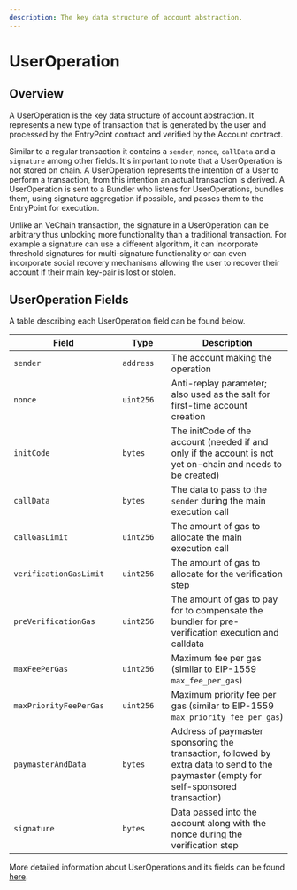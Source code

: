 ```yaml
---
description: The key data structure of account abstraction.
---
```


# UserOperation

## Overview

A UserOperation is the key data structure of account abstraction. It represents a new type of transaction that is generated by the user and processed by the EntryPoint contract and verified by the Account contract.

Similar to a regular transaction it contains a `sender`, `nonce`, `callData` and a `signature` among other fields. It's important to note that a UserOperation is not stored on chain. A UserOperation represents the intention of a User to perform a transaction, from this intention an actual transaction is derived. A UserOperation is sent to a Bundler who listens for UserOperations, bundles them, using signature aggregation if possible, and passes them to the EntryPoint for execution.

Unlike an VeChain transaction, the signature in a UserOperation can be arbitrary thus unlocking more functionality than a traditional transaction. For example a signature can use a different algorithm, it can incorporate threshold signatures for multi-signature functionality or can even incorporate social recovery mechanisms allowing the user to recover their account if their main key-pair is lost or stolen.

## UserOperation Fields

A table describing each UserOperation field can be found below.

<table><thead><tr><th width="275">Field</th><th width="157.33333333333331">Type</th><th>Description</th></tr></thead><tbody><tr><td><code>sender</code></td><td><code>address</code></td><td>The account making the operation</td></tr><tr><td><code>nonce</code></td><td><code>uint256</code></td><td>Anti-replay parameter; also used as the salt for first-time account creation</td></tr><tr><td><code>initCode</code></td><td><code>bytes</code></td><td>The initCode of the account (needed if and only if the account is not yet on-chain and needs to be created)</td></tr><tr><td><code>callData</code></td><td><code>bytes</code></td><td>The data to pass to the <code>sender</code> during the main execution call</td></tr><tr><td><code>callGasLimit</code></td><td><code>uint256</code></td><td>The amount of gas to allocate the main execution call</td></tr><tr><td><code>verificationGasLimit</code></td><td><code>uint256</code></td><td>The amount of gas to allocate for the verification step</td></tr><tr><td><code>preVerificationGas</code></td><td><code>uint256</code></td><td>The amount of gas to pay for to compensate the bundler for pre-verification execution and calldata</td></tr><tr><td><code>maxFeePerGas</code></td><td><code>uint256</code></td><td>Maximum fee per gas (similar to EIP-1559 <code>max_fee_per_gas</code>)</td></tr><tr><td><code>maxPriorityFeePerGas</code></td><td><code>uint256</code></td><td>Maximum priority fee per gas (similar to EIP-1559 <code>max_priority_fee_per_gas</code>)</td></tr><tr><td><code>paymasterAndData</code></td><td><code>bytes</code></td><td>Address of paymaster sponsoring the transaction, followed by extra data to send to the paymaster (empty for self-sponsored transaction)</td></tr><tr><td><code>signature</code></td><td><code>bytes</code></td><td>Data passed into the account along with the nonce during the verification step</td></tr></tbody></table>

More detailed information about UserOperations and its fields can be found [here](https://eips.ethereum.org/EIPS/eip-4337#specification).
